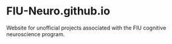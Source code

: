 # FIU-Neuro.github.io
Website for unofficial projects associated with the FIU cognitive neuroscience program.

